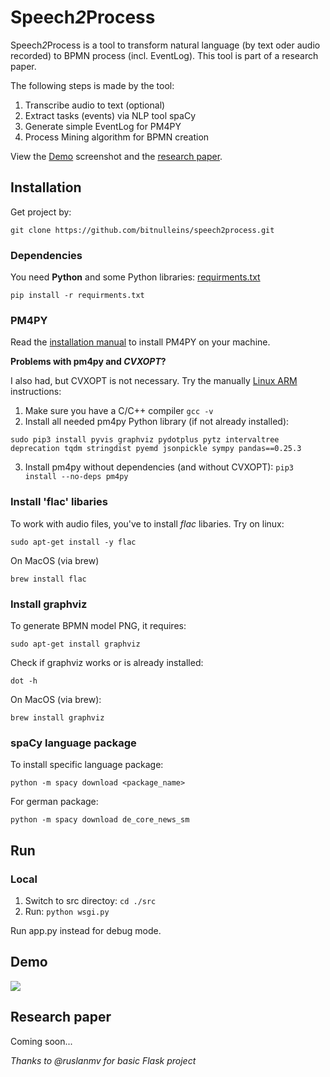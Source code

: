 # Speech*2*Process

Speech*2*Process is a tool to transform natural language (by text oder audio recorded) to BPMN process (incl. EventLog). This tool is part of a research paper.

The following steps is made by the tool:
1. Transcribe audio to text (optional)
2. Extract tasks (events) via NLP tool spaCy
3. Generate simple EventLog for PM4PY
4. Process Mining algorithm for BPMN creation

View the [Demo](#demo) screenshot and the [research paper](#research-paper).

## Installation

Get project by:

```git clone https://github.com/bitnulleins/speech2process.git```

### Dependencies

You need **Python** and some Python libraries: [requirments.txt](./requirements.txt)

```pip install -r requirments.txt```

### PM4PY

Read the [installation manual](https://pm4py.fit.fraunhofer.de/install) to install PM4PY on your machine. 

**Problems with pm4py and *CVXOPT*?**

I also had, but CVXOPT is not necessary. Try the manually [Linux ARM](https://pm4py.fit.fraunhofer.de/install-page#linux-ARM) instructions:
1. Make sure you have a C/C++ compiler ```gcc -v```
2. Install all needed pm4py Python library (if not already installed):
```
sudo pip3 install pyvis graphviz pydotplus pytz intervaltree deprecation tqdm stringdist pyemd jsonpickle sympy pandas==0.25.3
```
3. Install pm4py without dependencies (and without CVXOPT): ```pip3 install --no-deps pm4py```

### Install 'flac' libaries

To work with audio files, you've to install *flac* libaries. Try on linux:

```sudo apt-get install -y flac```

On MacOS (via brew)

```brew install flac```

### Install graphviz

To generate BPMN model PNG, it requires:

```sudo apt-get install graphviz```

Check if graphviz works or is already installed:

```dot -h```

On MacOS (via brew):

```brew install graphviz```

### spaCy language package

To install specific language package:

```python -m spacy download <package_name>```

For german package:

```python -m spacy download de_core_news_sm```

## Run

### Local

1. Switch to src directoy: ```cd ./src```
2. Run: ```python wsgi.py```

Run app.py instead for debug mode.

## Demo

<img src="./demo.jpg" />

## Research paper

Coming soon...

*Thanks to @ruslanmv for basic Flask project*